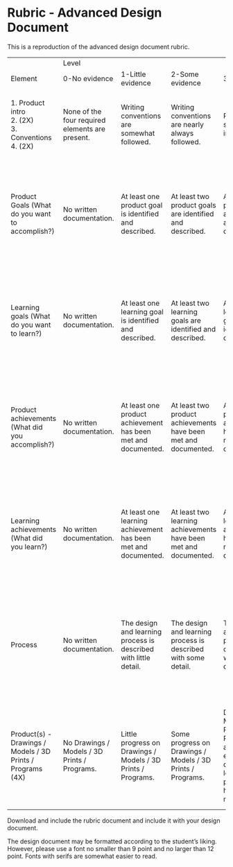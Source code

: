 # Rubric - Advanced Design Document

This is a reproduction of the advanced design document rubric.

<table>
  <tr>
    <td></td>
    <td colspan="5">Level</td>
  </tr>
  <tr>
    <td>Element</td>
    <td>0-No evidence</td>
    <td>1-Little evidence</td>
    <td>2-Some evidence</td>
    <td>3-Evidence</td>
    <td>4-Ample evidence</td>
  </tr>
  <tr>
    <td>1. Product intro<br />2. (2X)<br />3. Conventions<br />4. (2X)</td>
    <td>None of the four required elements are present.</td>
    <td>Writing conventions are somewhat followed.</td>
    <td>Writing conventions are nearly always followed.</td>
    <td>Product is somewhat introduced.</td>
    <td>Product is introduced with enough detail for reader to understand what is being designed.</td>
  </tr>
  <tr>
    <td>Product Goals (What do you want to accomplish?)</td>
    <td>No written documentation.</td>
    <td>At least one product goal is identified and described.</td>
    <td>At least two product goals are identified and described.</td>
    <td>At least three product goals are identified and described.</td>
    <td>At least four product goals are identified and described in detail.  Especially describing how the student will measure what has been accomplished.</td>
  </tr>
  <tr>
    <td>Learning goals (What do you want to learn?)</td>
    <td>No written documentation.</td>
    <td>At least one learning goal is identified and described.</td>
    <td>At least two learning goals are identified and described.</td>
    <td>At least three learning goals are identified and described.</td>
    <td>At least four learning goals are identified and described in detail.  Especially describing how the student will measure what has been accomplished.</td>
  </tr>
  <tr>
    <td>Product achievements (What did you accomplish?)</td>
    <td>No written documentation.</td>
    <td>At least one product achievement has been met and documented.</td>
    <td>At least two product achievements have been met and documented.</td>
    <td>At least three product achievements have been met and documented.</td>
    <td>At least four product achievements have been met and documented.  Documentation is specific and detailed on how the goals have been met.</td>
  </tr>
  <tr>
    <td>Learning achievements (What did you learn?)</td>
    <td>No written documentation.</td>
    <td>At least one learning achievement has been met and documented.</td>
    <td>At least two learning achievements have been met and documented.</td>
    <td>At least three learning achievements have been met and documented.</td>
    <td>At least four learning achievements have been met and documented.  Documentation is specific and detailed on how the goals have been met.</td>
  </tr>
  <tr>
    <td>Process</td>
    <td>No written documentation.</td>
    <td>The design and learning process is described with little detail.</td>
    <td>The design and learning process is described with some detail.</td>
    <td>The design and learning process is described with ample detail.</td>
    <td>The design and learning process is described with ample detail in such a way that readers can learn from the written document and any accompanying materials.</td>
  </tr>
  <tr>
    <td>Product(s) - Drawings / Models / 3D Prints / Programs (4X)</td>
    <td>No Drawings / Models / 3D Prints / Programs.</td>
    <td>Little progress on Drawings / Models / 3D Prints / Programs.</td>
    <td>Some progress on Drawings / Models / 3D Prints / Programs.</td>
    <td>Drawings / Models / 3D Prints / Programs are adequate evidence to demonstrate learning and product goals have been met.</td>
    <td>Drawings / Models / 3D Prints / Programs are ample evidence to demonstrate learning and product goals have been met and/or exceeded.</td>
  </tr>
</table>

Download and include the rubric document and include it with your design document.

The design document may be formatted according to the student’s liking.  However, please use a font no smaller than 9 point and no larger than 12 point.  Fonts with serifs are somewhat easier to read.
